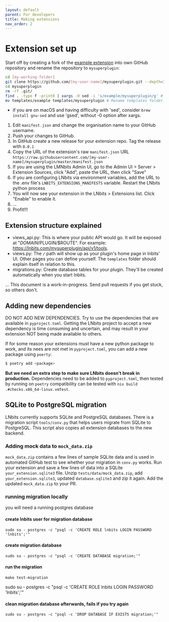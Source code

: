 ```yaml
---
layout: default
parent: For developers
title: Making extensions
nav_order: 2
---
```



Extension set up
=================

Start off by creating a fork of the [example extension](https://github.com/lnbits/example) into own GitHub repository and rename the repository to `mysuperplugin`:
```sh
cd [my-working-folder]
git clone https://github.com/[my-user-name]/mysuperplugin.git --depth=1 # Let's not use dashes or anything; it doesn't like those.
cd mysuperplugin
rm -rf .git/
find . -type f -print0 | xargs -0 sed -i 's/example/mysuperplugin/g' # Change all occurrences of 'example' to your plugin name 'mysuperplugin'.
mv templates/example templates/mysuperplugin # Rename templates folder.
```
- if you are on macOS and having difficulty with 'sed', consider `brew install gnu-sed` and use 'gsed', without -0 option after xargs.

1. Edit `manifest.json` and change the organisation name to your GitHub username.
1. Push your changes to GitHub.
1. In GitHub create a new release for your extension repo. Tag the release with `0.0.1`
1. Copy the URL of the extension's raw `manifest.json` URL `https://raw.githubusercontent.com/[my-user-name]/mysuperplugin/master/manifest.json`
1. If you are using the LMNbits Admin UI, go to the Admin UI > Server > Extension Sources, click "Add", paste the URL, then click "Save"
1. If you are configuring LNbits via environment variables, add the URL to the .env file's `LNBITS_EXTENSIONS_MANIFESTS` variable. Restart the LNbits python process
1. You will now see your extension in the LNbits > Extensions list. Click "Enable" to enable it.
1. ...
1. Profit!!!

Extension structure explained
-----------------------------
* views_api.py: This is where your public API would go. It will be exposed at "$DOMAIN/$PLUGIN/$ROUTE". For example: https://lnbits.com/mysuperplugin/api/v1/tools.
* views.py: The `/` path will show up as your plugin's home page in lnbits' UI. Other pages you can define yourself. The `templates` folder should explain itself in relation to this.
* migrations.py: Create database tables for your plugin. They'll be created automatically when you start lnbits.

... This document is a work-in-progress. Send pull requests if you get stuck, so others don't.


Adding new dependencies
-----------------------

DO NOT ADD NEW DEPENDENCIES. Try to use the dependencies that are available in `pyproject.toml`. Getting the LNbits project to accept a new dependency is time consuming and uncertain, and may result in your extension NOT being made available to others.

If for some reason your extensions must have a new python package to work, and its nees are not met in `pyproject.toml`, you can add a new package using `poerty`:

```sh
$ poetry add <package>
```

**But we need an extra step to make sure LNbits doesn't break in production.**
Dependencies need to be added to `pyproject.toml`, then tested by running on `poetry` compatibility can be tested with `nix build .#checks.x86_64-linux.vmTest`.


SQLite to PostgreSQL migration
-----------------------

LNbits currently supports SQLite and PostgreSQL databases. There is a migration script `tools/conv.py` that helps users migrate from SQLite to PostgreSQL. This script also copies all extension databases to the new backend.

### Adding mock data to `mock_data.zip`

`mock_data.zip` contains a few lines of sample SQLite data and is used in automated GitHub test to see whether your migration in `conv.py` works. Run your extension and save a few lines of data into a SQLite `your_extension.sqlite3` file. Unzip `tests/data/mock_data.zip`, add `your_extension.sqlite3`, updated `database.sqlite3` and zip it again. Add the updated `mock_data.zip` to your PR.

### running migration locally
you will need a running postgres database

#### create lnbits user for migration database
```console
sudo su - postgres -c "psql -c 'CREATE ROLE lnbits LOGIN PASSWORD 'lnbits';'"
```
#### create migration database
```console
sudo su - postgres -c "psql -c 'CREATE DATABASE migration;'"
```
#### run the migration
```console
make test-migration
```
sudo su - postgres -c "psql -c 'CREATE ROLE lnbits LOGIN PASSWORD 'lnbits';'"
#### clean migration database afterwards, fails if you try again
```console
sudo su - postgres -c "psql -c 'DROP DATABASE IF EXISTS migration;'"
```
